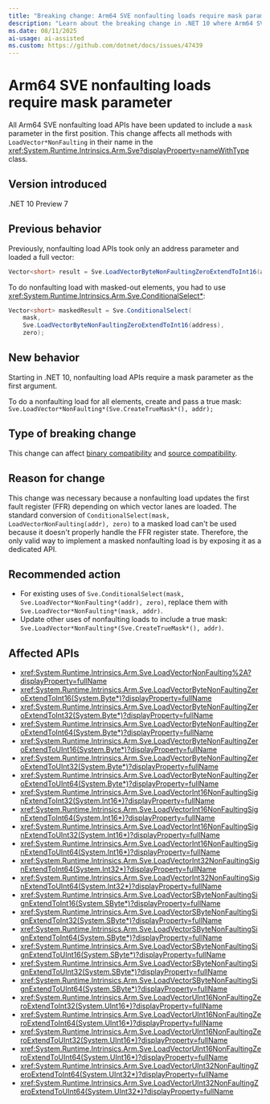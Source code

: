 ```yaml
---
title: "Breaking change: Arm64 SVE nonfaulting loads require mask parameter"
description: "Learn about the breaking change in .NET 10 where Arm64 SVE nonfaulting load APIs now require a mask parameter as the first argument."
ms.date: 08/11/2025
ai-usage: ai-assisted
ms.custom: https://github.com/dotnet/docs/issues/47439
---
```


# Arm64 SVE nonfaulting loads require mask parameter

All Arm64 SVE nonfaulting load APIs have been updated to include a `mask` parameter in the first position. This change affects all methods with `LoadVector*NonFaulting` in their name in the <xref:System.Runtime.Intrinsics.Arm.Sve?displayProperty=nameWithType> class.

## Version introduced

.NET 10 Preview 7

## Previous behavior

Previously, nonfaulting load APIs took only an address parameter and loaded a full vector:

```csharp
Vector<short> result = Sve.LoadVectorByteNonFaultingZeroExtendToInt16(address);
```

To do nonfaulting load with masked-out elements, you had to use <xref:System.Runtime.Intrinsics.Arm.Sve.ConditionalSelect*>:

```csharp
Vector<short> maskedResult = Sve.ConditionalSelect(
    mask,
    Sve.LoadVectorByteNonFaultingZeroExtendToInt16(address),
    zero);
```

## New behavior

Starting in .NET 10, nonfaulting load APIs require a mask parameter as the first argument.

To do a nonfaulting load for all elements, create and pass a true mask: `Sve.LoadVector*NonFaulting*(Sve.CreateTrueMask*(), addr);`

## Type of breaking change

This change can affect [binary compatibility](../../categories.md#binary-compatibility) and [source compatibility](../../categories.md#source-compatibility).

## Reason for change

This change was necessary because a nonfaulting load updates the first fault register (FFR) depending on which vector lanes are loaded. The standard conversion of `ConditionalSelect(mask, LoadVectorNonFaulting(addr), zero)` to a masked load can't be used because it doesn't properly handle the FFR register state. Therefore, the only valid way to implement a masked nonfaulting load is by exposing it as a dedicated API.

## Recommended action

- For existing uses of `Sve.ConditionalSelect(mask, Sve.LoadVector*NonFaulting*(addr), zero)`, replace them with `Sve.LoadVector*NonFaulting*(mask, addr)`.
- Update other uses of nonfaulting loads to include a true mask: `Sve.LoadVector*NonFaulting*(Sve.CreateTrueMask*(), addr)`.

## Affected APIs

- <xref:System.Runtime.Intrinsics.Arm.Sve.LoadVectorNonFaulting%2A?displayProperty=fullName>
- <xref:System.Runtime.Intrinsics.Arm.Sve.LoadVectorByteNonFaultingZeroExtendToInt16(System.Byte*)?displayProperty=fullName>
- <xref:System.Runtime.Intrinsics.Arm.Sve.LoadVectorByteNonFaultingZeroExtendToInt32(System.Byte*)?displayProperty=fullName>
- <xref:System.Runtime.Intrinsics.Arm.Sve.LoadVectorByteNonFaultingZeroExtendToInt64(System.Byte*)?displayProperty=fullName>
- <xref:System.Runtime.Intrinsics.Arm.Sve.LoadVectorByteNonFaultingZeroExtendToUInt16(System.Byte*)?displayProperty=fullName>
- <xref:System.Runtime.Intrinsics.Arm.Sve.LoadVectorByteNonFaultingZeroExtendToUInt32(System.Byte*)?displayProperty=fullName>
- <xref:System.Runtime.Intrinsics.Arm.Sve.LoadVectorByteNonFaultingZeroExtendToUInt64(System.Byte*)?displayProperty=fullName>
- <xref:System.Runtime.Intrinsics.Arm.Sve.LoadVectorInt16NonFaultingSignExtendToInt32(System.Int16*)?displayProperty=fullName>
- <xref:System.Runtime.Intrinsics.Arm.Sve.LoadVectorInt16NonFaultingSignExtendToInt64(System.Int16*)?displayProperty=fullName>
- <xref:System.Runtime.Intrinsics.Arm.Sve.LoadVectorInt16NonFaultingSignExtendToUInt32(System.Int16*)?displayProperty=fullName>
- <xref:System.Runtime.Intrinsics.Arm.Sve.LoadVectorInt16NonFaultingSignExtendToUInt64(System.Int16*)?displayProperty=fullName>
- <xref:System.Runtime.Intrinsics.Arm.Sve.LoadVectorInt32NonFaultingSignExtendToInt64(System.Int32*)?displayProperty=fullName>
- <xref:System.Runtime.Intrinsics.Arm.Sve.LoadVectorInt32NonFaultingSignExtendToUInt64(System.Int32*)?displayProperty=fullName>
- <xref:System.Runtime.Intrinsics.Arm.Sve.LoadVectorSByteNonFaultingSignExtendToInt16(System.SByte*)?displayProperty=fullName>
- <xref:System.Runtime.Intrinsics.Arm.Sve.LoadVectorSByteNonFaultingSignExtendToInt32(System.SByte*)?displayProperty=fullName>
- <xref:System.Runtime.Intrinsics.Arm.Sve.LoadVectorSByteNonFaultingSignExtendToInt64(System.SByte*)?displayProperty=fullName>
- <xref:System.Runtime.Intrinsics.Arm.Sve.LoadVectorSByteNonFaultingSignExtendToUInt16(System.SByte*)?displayProperty=fullName>
- <xref:System.Runtime.Intrinsics.Arm.Sve.LoadVectorSByteNonFaultingSignExtendToUInt32(System.SByte*)?displayProperty=fullName>
- <xref:System.Runtime.Intrinsics.Arm.Sve.LoadVectorSByteNonFaultingSignExtendToUInt64(System.SByte*)?displayProperty=fullName>
- <xref:System.Runtime.Intrinsics.Arm.Sve.LoadVectorUInt16NonFaultingZeroExtendToInt32(System.UInt16*)?displayProperty=fullName>
- <xref:System.Runtime.Intrinsics.Arm.Sve.LoadVectorUInt16NonFaultingZeroExtendToInt64(System.UInt16*)?displayProperty=fullName>
- <xref:System.Runtime.Intrinsics.Arm.Sve.LoadVectorUInt16NonFaultingZeroExtendToUInt32(System.UInt16*)?displayProperty=fullName>
- <xref:System.Runtime.Intrinsics.Arm.Sve.LoadVectorUInt16NonFaultingZeroExtendToUInt64(System.UInt16*)?displayProperty=fullName>
- <xref:System.Runtime.Intrinsics.Arm.Sve.LoadVectorUInt32NonFaultingZeroExtendToInt64(System.UInt32*)?displayProperty=fullName>
- <xref:System.Runtime.Intrinsics.Arm.Sve.LoadVectorUInt32NonFaultingZeroExtendToUInt64(System.UInt32*)?displayProperty=fullName>
